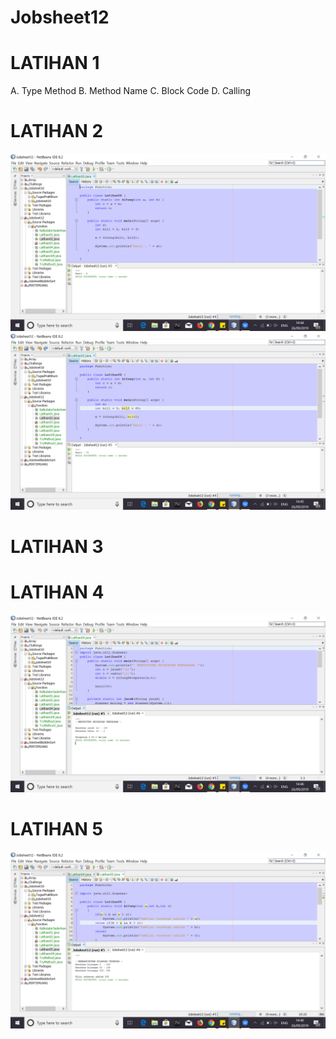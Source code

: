 # Jobsheet12

# LATIHAN 1
A. Type Method
B. Method Name
C. Block Code
D. Calling

# LATIHAN 2
![Alt Text](https://github.com/christianykyo/Jobsheet12/blob/master/LATIHAN%202.1.png)
![Alt Text](https://github.com/christianykyo/Jobsheet12/blob/master/LATIHAN%202.2.png)

# LATIHAN 3


# LATIHAN 4
![Alt Text](https://github.com/christianykyo/Jobsheet12/blob/master/LATIHAN%204.png)

# LATIHAN 5
![Alt Text](https://github.com/christianykyo/Jobsheet12/blob/master/LATIHAN%205.png)
